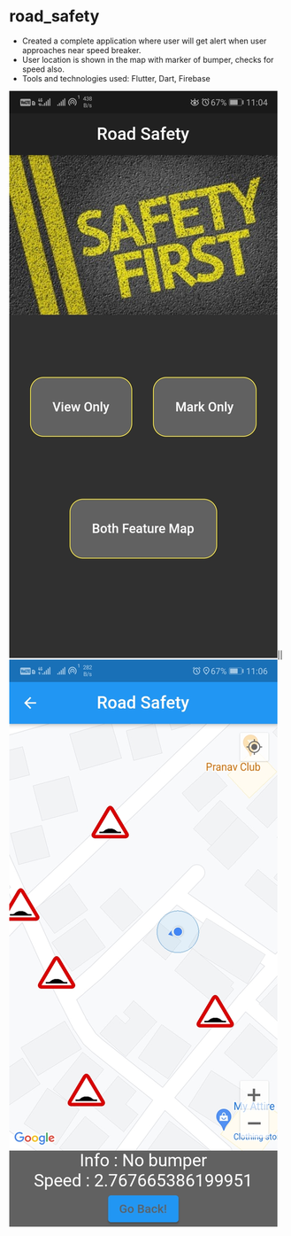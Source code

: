 # road_safety
- Created a complete application where user will get alert when user approaches near speed breaker.
- User location is shown in the map with marker of bumper, checks for speed also.
-	Tools and technologies used: Flutter, Dart, Firebase

![image](https://github.com/Aktparihar/Road-Safety/blob/main/SS.jpg?v=4&s=200)||![image](https://github.com/Aktparihar/Road-Safety/blob/main/SS1.jpg)

